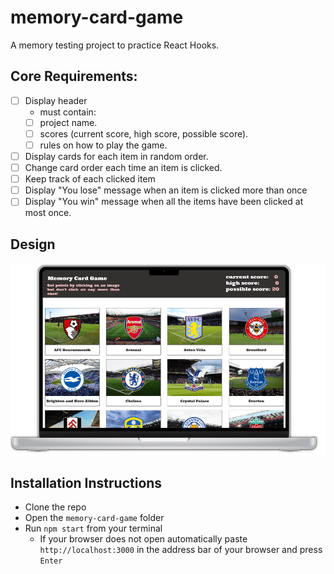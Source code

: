 # memory-card-game

A memory testing project to practice React Hooks.

## Core Requirements:

- [ ] Display header
  - must contain:
  - [ ] project name.
  - [ ] scores (current score, high score, possible score).
  - [ ] rules on how to play the game.
- [ ] Display cards for each item in random order.
- [ ] Change card order each time an item is clicked.
- [ ] Keep track of each clicked item
- [ ] Display "You lose" message when an item is clicked more than once
- [ ] Display "You win" message when all the items have been clicked at most once.

## Design

![](design.png)

## Installation Instructions

- Clone the repo
- Open the `memory-card-game` folder
- Run `npm start` from your terminal
  - If your browser does not open automatically paste `http://localhost:3000` in the address bar of your browser and press `Enter`
